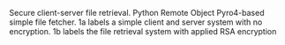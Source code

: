 Secure client-server file retrieval. Python Remote Object
Pyro4-based simple file fetcher. 1a labels a simple client and server system with no encryption. 1b labels the file retrieval system with applied RSA encryption
